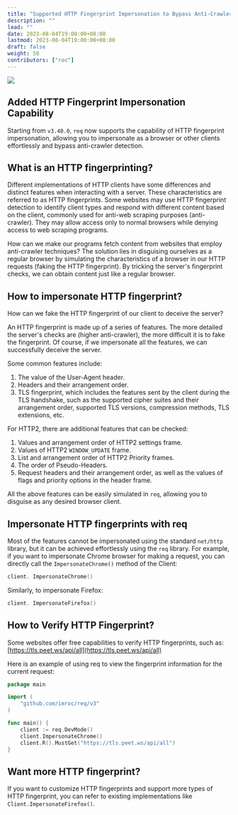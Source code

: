 ```yaml
---
title: "Supported HTTP Fingerprint Impersonation to Bypass Anti-Crawler Detection Effortlessly"
description: ""
lead: ""
date: 2023-08-04T19:00:00+08:00
lastmod: 2023-08-04T19:00:00+08:00
draft: false
weight: 50
contributors: ["roc"]
---
```


<img src="/images/req.png">

## Added HTTP Fingerprint Impersonation Capability

Starting from `v3.40.0`, `req` now supports the capability of HTTP fingerprint impersonation, allowing you to impersonate as a browser or other clients effortlessly and bypass anti-crawler detection.

## What is an HTTP fingerprinting?

Different implementations of HTTP clients have some differences and distinct features when interacting with a server. These characteristics are referred to as HTTP fingerprints. Some websites may use HTTP fingerprint detection to identify client types and respond with different content based on the client, commonly used for anti-web scraping purposes (anti-crawler). They may allow access only to normal browsers while denying access to web scraping programs.

How can we make our programs fetch content from websites that employ anti-crawler techniques? The solution lies in disguising ourselves as a regular browser by simulating the characteristics of a browser in our HTTP requests (faking the HTTP fingerprint). By tricking the server's fingerprint checks, we can obtain content just like a regular browser.

## How to impersonate HTTP fingerprint?

How can we fake the HTTP fingerprint of our client to deceive the server?

An HTTP fingerprint is made up of a series of features. The more detailed the server's checks are (higher anti-crawler), the more difficult it is to fake the fingerprint. Of course, if we impersonate all the features, we can successfully deceive the server.

Some common features include:
1. The value of the User-Agent header.
2. Headers and their arrangement order.
3. TLS fingerprint, which includes the features sent by the client during the TLS handshake, such as the supported cipher suites and their arrangement order, supported TLS versions, compression methods, TLS extensions, etc.

For HTTP2, there are additional features that can be checked:
1. Values and arrangement order of HTTP2 settings frame.
2. Values of HTTP2 `WINDOW_UPDATE` frame.
3. List and arrangement order of HTTP2 Priority frames.
4. The order of Pseudo-Headers.
5. Request headers and their arrangement order, as well as the values of flags and priority options in the header frame.

All the above features can be easily simulated in `req`, allowing you to disguise as any desired browser client.

## Impersonate HTTP fingerprints with req

Most of the features cannot be impersonated using the standard `net/http` library, but it can be achieved effortlessly using the `req` library. For example, if you want to impersonate Chrome browser for making a request, you can directly call the `ImpersonateChrome()` method of the Client:

```go
client. ImpersonateChrome()
```

Similarly, to impersonate Firefox:

```go
client. ImpersonateFirefox()
```

## How to Verify HTTP Fingerprint?

Some websites offer free capabilities to verify HTTP fingerprints, such as: [https://tls.peet.ws/api/all](https://tls.peet.ws/api/all)

Here is an example of using req to view the fingerprint information for the current request:

```go
package main

import (
	"github.com/imroc/req/v3"
)

func main() {
	client := req.DevMode()
	client.ImpersonateChrome()
	client.R().MustGet("https://tls.peet.ws/api/all")
}
```

## Want more HTTP fingerprint?

If you want to customize HTTP fingerprints and support more types of HTTP fingerprint, you can refer to existing implementations like `Client.ImpersonateFirefox()`.
